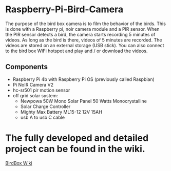 # Raspberry-Pi-Bird-Camera

The purpose of the bird box camera is to film the behavior of the birds. This is done with a Raspberry pi, noir camera module and a PIR sensor.
When the PIR sensor detects a bird, the camera starts recording 5 minutes of videos. As long as the bird is there, videos of 5 minutes are recorded. 
The videos are stored on an external storage (USB stick). You can also connect to the bird box WiFi hotspot and play and / or download the videos.

## Components

* Raspberry Pi 4b with Raspberry Pi OS (previously called Raspbian)
* Pi NoIR Camera V2
* hc-sr501 pir motion sensor
* off grid solar system:
  * Newpowa 50W Mono Solar Panel 50 Watts Monocrystalline
  * Solar Charge Controller
  * Mighty Max Battery ML15-12 12V 15AH
  * usb A to usb C cable

# The fully developed and detailed project can be found in the wiki.
[BirdBox Wiki](https://github.com/lander-creator/Raspberry-Pi-Bird-Camera/wiki)
